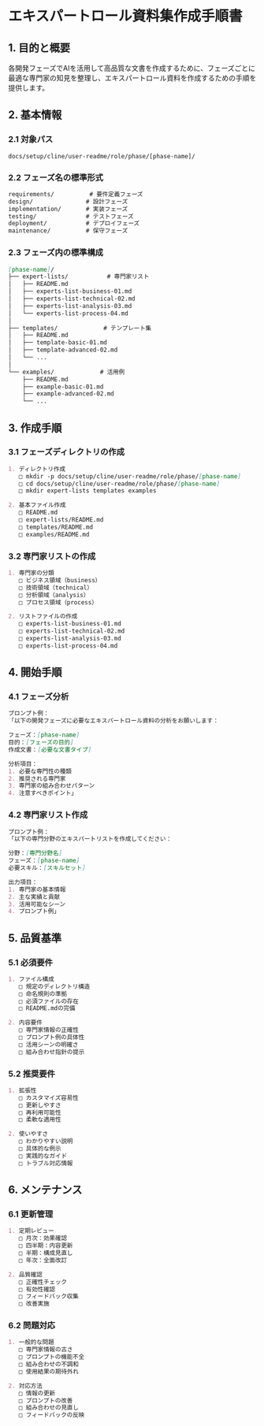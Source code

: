 # エキスパートロール資料集作成手順書

## 1. 目的と概要
各開発フェーズでAIを活用して高品質な文書を作成するために、フェーズごとに最適な専門家の知見を整理し、エキスパートロール資料を作成するための手順を提供します。

## 2. 基本情報

### 2.1 対象パス
```
docs/setup/cline/user-readme/role/phase/[phase-name]/
```

### 2.2 フェーズ名の標準形式
```markdown
requirements/          # 要件定義フェーズ
design/               # 設計フェーズ
implementation/       # 実装フェーズ
testing/              # テストフェーズ
deployment/           # デプロイフェーズ
maintenance/          # 保守フェーズ
```

### 2.3 フェーズ内の標準構成
```markdown
[phase-name]/
├── expert-lists/           # 専門家リスト
│   ├── README.md
│   ├── experts-list-business-01.md
│   ├── experts-list-technical-02.md
│   ├── experts-list-analysis-03.md
│   └── experts-list-process-04.md
│
├── templates/             # テンプレート集
│   ├── README.md
│   ├── template-basic-01.md
│   ├── template-advanced-02.md
│   └── ...
│
└── examples/             # 活用例
    ├── README.md
    ├── example-basic-01.md
    ├── example-advanced-02.md
    └── ...
```

## 3. 作成手順

### 3.1 フェーズディレクトリの作成
```markdown
1. ディレクトリ作成
   □ mkdir -p docs/setup/cline/user-readme/role/phase/[phase-name]
   □ cd docs/setup/cline/user-readme/role/phase/[phase-name]
   □ mkdir expert-lists templates examples

2. 基本ファイル作成
   □ README.md
   □ expert-lists/README.md
   □ templates/README.md
   □ examples/README.md
```

### 3.2 専門家リストの作成
```markdown
1. 専門家の分類
   □ ビジネス領域（business）
   □ 技術領域（technical）
   □ 分析領域（analysis）
   □ プロセス領域（process）

2. リストファイルの作成
   □ experts-list-business-01.md
   □ experts-list-technical-02.md
   □ experts-list-analysis-03.md
   □ experts-list-process-04.md
```

## 4. 開始手順

### 4.1 フェーズ分析
```markdown
プロンプト例：
「以下の開発フェーズに必要なエキスパートロール資料の分析をお願いします：

フェーズ：[phase-name]
目的：[フェーズの目的]
作成文書：[必要な文書タイプ]

分析項目：
1. 必要な専門性の種類
2. 推奨される専門家
3. 専門家の組み合わせパターン
4. 注意すべきポイント」
```

### 4.2 専門家リスト作成
```markdown
プロンプト例：
「以下の専門分野のエキスパートリストを作成してください：

分野：[専門分野名]
フェーズ：[phase-name]
必要スキル：[スキルセット]

出力項目：
1. 専門家の基本情報
2. 主な実績と貢献
3. 活用可能なシーン
4. プロンプト例」
```

## 5. 品質基準

### 5.1 必須要件
```markdown
1. ファイル構成
   □ 規定のディレクトリ構造
   □ 命名規則の準拠
   □ 必須ファイルの存在
   □ README.mdの完備

2. 内容要件
   □ 専門家情報の正確性
   □ プロンプト例の具体性
   □ 活用シーンの明確さ
   □ 組み合わせ指針の提示
```

### 5.2 推奨要件
```markdown
1. 拡張性
   □ カスタマイズ容易性
   □ 更新しやすさ
   □ 再利用可能性
   □ 柔軟な適用性

2. 使いやすさ
   □ わかりやすい説明
   □ 具体的な例示
   □ 実践的なガイド
   □ トラブル対応情報
```

## 6. メンテナンス

### 6.1 更新管理
```markdown
1. 定期レビュー
   □ 月次：効果確認
   □ 四半期：内容更新
   □ 半期：構成見直し
   □ 年次：全面改訂

2. 品質確認
   □ 正確性チェック
   □ 有効性確認
   □ フィードバック収集
   □ 改善実施
```

### 6.2 問題対応
```markdown
1. 一般的な問題
   □ 専門家情報の古さ
   □ プロンプトの機能不全
   □ 組み合わせの不調和
   □ 使用結果の期待外れ

2. 対応方法
   □ 情報の更新
   □ プロンプトの改善
   □ 組み合わせの見直し
   □ フィードバックの反映